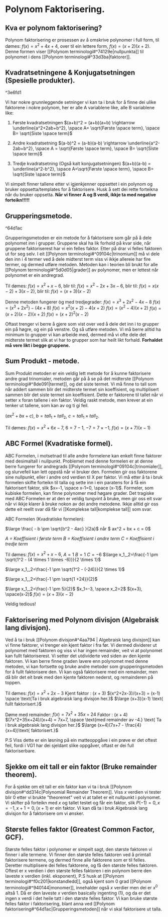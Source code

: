 # Polynom Faktorisering.

## Kva er polynom faktorisering?

Polynom faktorisering er prosessen av å omskrive polynomer i full form, til dømes: $f(x) = x^2+4x+4$, over til ein lettere form, $f(x)=(x+2)(x+2)$. Denne formen viser [[Polynom terminologi#^74129e|nullpunkta]] til polynomet i dens [[Polynom terminologi#^33d3ba|faktorer]].

## Kvadratsetningene & Konjugatsetningen (Spesielle produkter).

^3e6fd1

Vi har nokre grunnleggende setninger vi kan ta i bruk for å finne dei ulike faktorene i nokre polynom, her er alle A variablene like, alle B variablene like:

1. Første kvadratsetningen $(a+b)^2 = (a+b)(a+b) \rightarrow \underline{a^2+2ab+b^2}, \space A= \sqrt{Første \space term}, \space B= \sqrt{Siste \space term}$

2. Andre kvadratsetning
   $(a-b)^2 = (a-b)(a-b) \rightarrow \underline{a^2-2ab+b^2}, \space A = \sqrt{Første \space term}, \space B= \sqrt{Siste \space term}$

3. Tredje kvadratsetning (Også kalt konjugatsetningen)
   $(a+b)(a-b) = \underline{a^2-b^2}, \space A=\sqrt{Første \space term}, \space B= \sqrt{Siste \space term}$

Vi simpelt finner tallene etter vi igjenkjenner oppsettet i ein polynom og bruker oppsetta/templates for å faktorisere. Husk å sett dei rette forteikna når du bruker oppsetta.
**Når vi finner A og B verdi, ikkje ta med negative forteikn!!!!!**

## Grupperingsmetode.

^64d1ac

Grupperingsmetoden er ein metode for å faktorisere som går på å dele polynomet inn i grupper. Gruppene skal ha lik forhold på kvar side, når gruppene faktoriserest har vi ein felles faktor. Etter på drar vi felles faktoren ut for seg selv. I eit [[Polynom terminologi#^09104c|trinomium]] må vi dele den inn i 4 termer ved å dele midterst term viss vi ikkje allereie har fire termer, og dermed utføre metoden. Metoden kan i teorien bli brukt for alle [[Polynom terminologi#^5d0d05|grader]] av polynomer, men er lettest når polynomet er ein andregrad.

Til dømes:
$f(x)=x^2+x-6$, blir til:
$f(x)=x^2-2x+3x-6$, blir til:
$f(x)=x(x-2)+3(x-2)$, blir til:
$f(x)=(x+3)(x-2)$

Denne metoden fungerer òg med tredjegrader:
$f(x)=x^3+2x^2-4x-8$
$f(x)=(x^3+2x^2)-(4x+8)$
$f(x)=x^2(x+2)-4(x+2)$
$f(x)=(x^2-4)(x+2)$
$f(x)=(x+2)(x-2)(x+2)$
$f(x)=(x+2)^2(x-2)$

Oftast trenger vi berre å gjere som vist over ved å dele det inn i to grupper ein på høgre, og ein på venstre. Og så utføre metoden.
Vi må berre alltid ha minimum to grupper vi kan arbeide med, dermed må vi ofte dele det midterste termet slik at vi har to grupper som har heilt likt forhald. **Forhaldet må vere likt i begge gruppene.**

## Sum Produkt - metode.

Sum Produkt metoden er ein veldig lett metode for å kunne faktorisere andre grad trinomialer, metoden går på å se på det midterste [[Polynom terminologi#^8de091|termet]], og det siste termet. Vi må finne to tall som når addert sammen blir det midterste termet sin koeffisient, og multiplisert sammen blir det siste termet sin koeffisient. Dette er faktorene til tallet når vi setter x foran tallene i ein faktor. Veldig raskt metode, men krever at ein tenker ut tallene, som kan av og ti gi feil.

$(ax^2+bx+c)$,
$b=tall_1+tall_2$,
$c=tall_1\times tall_2.$

Til dømes:
$f(x)=x^2+6x-7$,
$6 = 7-1$,
$-7=7 \times -1$,
$f(x)=(x+7)(x-1)$

## ABC Formel (Kvadratiske formel).

ABC Formelen, i motsetnad til alle andre formelene kan enkelt finne faktorer med desimaltall i nullpunkt. Problemet med denne formelen er at denne berre fungerer for andregrads [[Polynom terminologi#^09104c|trinomialer]], og slurvefeil kan lett oppstå når vi bruker den. Formelen gir oss faktorene sine nullpunkt, eller i andre ord verdien til X per faktor. Vi må etter å ta i bruk formelen skifte forteikn til talla og sette inn i ein paratens for å få ein faktorisert faktor, slik $x=-1, \space x-1=0, \space (x-1)$. Formeler, som kubiske formelen, kan finne polynomer med høgare grader. Det tragiske med ABC Formelen er at den er veldig tungvint å bruke, men gir oss eit svar når vi ikkje klarer å bruke nokon av dei andre metodene. Ikkje alltid gir oss dette eit reellt svar då får vi [[Komplekse tall|komplekse tall]] som svar.

ABC Formelen (Kvadratiske formelen):

$\large \frac{ - b \pm \sqrt{b^2 - 4ac} }{2a}$ når $ ax^2 + bx + c = 0$

_A = Koeffisient i første term_
_B = Koeffisient i andre term_
_C = Koeffisient i tredje term_

Til dømes:
$f(x)=x^2+x-6$,
$A = 1$
$B = 1$
$C = -6$
$\large x_1,_2=\frac{-1 \pm \sqrt{1^2 - (4 \times 1 \times -6)}}{2 \times 1}$

$\large x_1,_2=\frac{-1 \pm \sqrt{1^2 - (-24)}}{2 \times 1}$

$\large x_1,_2=\frac{-1 \pm \sqrt{1 +24}}{2}$

$\large x_1,_2=\frac{-1 \pm 5}{2}$
$x_1=-3, \space x_2=2$
$(x+3), \space(x-2)$
$f(x)=(x+3)(x-2)$

Veldig tedious!

## Faktorisering med Polynom divisjon (Algebraisk lang divisjon).

Ved å ta i bruk [[Polynom divisjon#^4aa794 | Algebraisk lang divisjon]] kan vi finne faktorer, vi trenger ein kjent faktor i fra før. Vi dermed dividerer ut polynomet med faktoren og viss vi har ingen remainder, veit vi at polynomet kan fullt faktoriserest. Vi setter det utdividerte ved siden av den kjente faktoren. Vi kan berre finne graden lavere enn polynomet med denne metoden, vi kan fortsette og bruke andre metoder som grupperingsmetoden for å fullt faktorisere den. Vi kan også faktorisere med ein remainder, men då blir det eit brøk med den kjente faktoren nederst, og remainderen på toppen.

Til dømes:
$f(x)=x^2+2x-3$
$\text{Kjent faktor : } (x+3)$
$(x^2+2x-3)/(x+3) = (x-1) \space \text{Ta i bruk algebraisk lang divisjon her.}$
$\large (x+3)(x-1) \text{ fullt faktorisert.}$

Døme med remainder:
$f(x)=7x^2+35x+24$
$\text{Faktor : } (x+4)$
$(7x^2+35x+24)/(x+4) = 7x+7, \space \text{med remainder av -4.} \text{ Ta i bruk algebraisk lang divisjon her.}$
$\large (x+4)(7x+7 - \frac{4}{x+4})\text{ faktorisert.}$

P.S Viss dette er ein løsning på ein matteoppgåve i ein prøve er det oftest feil, fordi i VG1 har dei sjeldant slike oppgåver, oftast er dei full faktoriserbare.

## Sjekke om eit tall er ein faktor (Bruke remainder theorem).

For å sjekke om eit tall er ein faktor kan vi ta i bruk [[Polynom divisjon#^dd314c|Polynomial Remainder Theorem]]. Viss $x$ verdien vi tester blir 0 etter vi brukte "theoremet" veit vi at tallet er eit nullpunkt i polynomet. Vi skifter på forteikn med $x$ og tallet testet og får ein faktor, slik $P(-1)=0, x = -1, x + 1 = 0, (x+1) \text{ er ein faktor}$. Vi kan då ta i bruk Algebraisk lang divisjon for å faktorisere om vi ønsker.

## Største felles faktor (Greatest Common Factor, GCF).

Største felles faktor i polynomer er simpelt sagt, den største faktoren vi finner i alle termene.
Vi finner den største felles faktoren ved å primtall faktorisere termene, og dermed finne alle faktorene som er til felles. Deretter multiplisere dei felles faktorene, og få den største felles faktoren.
Oftest er x verdien i den største felles faktoren i ein polynom berre den laveste x verdien (inkl. eksponent), P.S husk at [[Polynom terminologi#^f0c201|konstandledd]], også kjent som 0 grad [[Polynom terminologi#^940144|monomer]], innehalder også $x$ verdier men dei er $x^0$ altså $1$. Då er den laveste $x$ verdien basically ingenting (1), og da er det ingen x verdi i det heile tatt i den største felles faktor. Vi kan bruke største felles faktor i faktorisering, blant anna ved [[Polynom faktorisering#^64d1ac|Grupperingsmetoden]] når vi skal faktorisere ut talla.
